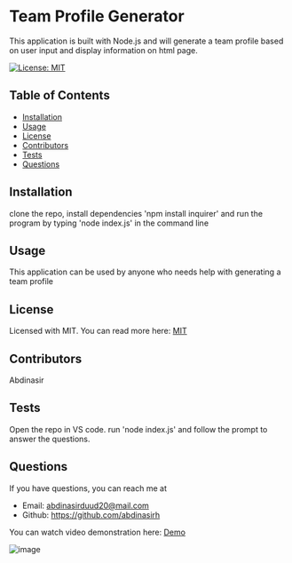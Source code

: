 # Team Profile Generator

This application is built with Node.js and will generate a team profile based on user input and display information on html page.

[![License: MIT](https://img.shields.io/badge/License-MIT-yellow.svg)](https://opensource.org/licenses/MIT)

## Table of Contents
* [Installation](#installation)
* [Usage](#usage)
* [License](#license)
* [Contributors](#contributors)
* [Tests](#tests)
* [Questions](#questions) 

## Installation
clone the repo, install dependencies 'npm install inquirer' and run the program by typing 'node index.js' in the command line

## Usage
This application can be used by anyone who needs help with generating a team profile

## License
Licensed with MIT. You can read more here:
[MIT](https://opensource.org/licenses/MIT)


## Contributors
Abdinasir

## Tests
Open the repo in VS code. run 'node index.js' and follow the prompt to answer the questions.

## Questions

If you have questions, you can reach me at 
* Email: abdinasirduud20@mail.com
* Github: https://github.com/abdinasirh


You can watch video demonstration here: [Demo](https://watch.screencastify.com/v/4rmE1s0Jmmul6LTP0IIc)


![image](https://user-images.githubusercontent.com/68516914/147284089-ef2503ff-8807-4d7e-a1da-bfdf77c43a01.png)




